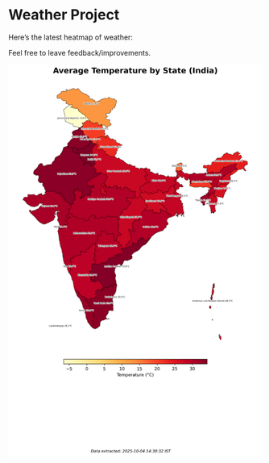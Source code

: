 # Weather Project

Here’s the latest heatmap of weather:

Feel free to leave feedback/improvements.

![India Heatmap](docs/assets/india_heatmap.png?v=E0E232)
